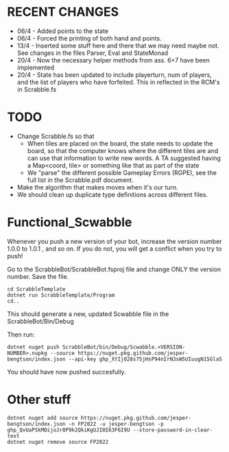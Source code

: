 # RECENT CHANGES

- 06/4 - Added points to the state
- 06/4 - Forced the printing of both hand and points.
- 13/4 - Inserted some stuff here and there that we may need maybe not. See changes in the files Parser, Eval and StateMonad
- 20/4 - Now the necessary helper methods from ass. 6+7 have been implemented
- 20/4 - State has been updated to include playerturn, num of players, and the list of players who have forfeited. This in reflected in the RCM's in Scrabble.fs

# TODO

- Change Scrabble.fs so that
  - When tiles are placed on the board, the state needs to update the board, so that the computer
    knows where the different tiles are and can use that information to write new words. A TA suggested having a Map<coord, tile> or something like that as part of the state
  - We "parse" the different possible Gameplay Errors (RGPE), see the full list in the Scrabble.pdf document.
- Make the algorithm that makes moves when it's our turn.
- We should clean up duplicate type definitions across different files.

# Functional_Scwabble

Whenever you push a new version of your bot, increase the version number 1.0.0 to 1.0.1 , and so on. If
you do not, you will get a conflict when you try to push!

Go to the ScrabbleBot/ScrabbleBot.fsproj file and change ONLY the version number. Save the file.

```
cd ScrabbleTemplate
dotnet run ScrabbleTemplate/Program
cd..
```

This should generate a new, updated Scwabble file in the ScrabbleBot/Bin/Debug

Then run:

```
dotnet nuget push ScrabbleBot/bin/Debug/Scwabble.<VERSION-NUMBER>.nupkg --source https://nuget.pkg.github.com/jesper-bengtson/index.json --api-key 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
```

You should have now pushed succesfully.

# Other stuff

```
dotnet nuget add source https://nuget.pkg.github.com/jesper-bengtson/index.json -n FP2022 -u jesper-bengtson -p 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 --store-password-in-clear-text
dotnet nuget remove source FP2022
```
